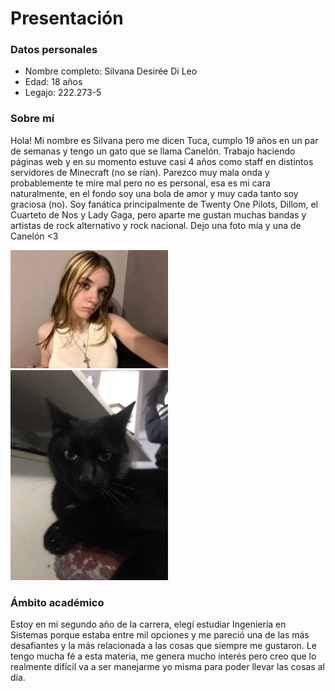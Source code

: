 # Presentación
### Datos personales
- Nombre completo: Silvana Desirée Di Leo
- Edad: 18 años
- Legajo: 222.273-5

### Sobre mí
Hola! Mi nombre es Silvana pero me dicen Tuca, cumplo 19 años en un par de semanas y tengo un gato que se llama Canelón. Trabajo haciendo páginas web y en su momento estuve casi 4 años como staff en distintos servidores de Minecraft (no se rían). Parezco muy mala onda y probablemente te mire mal pero no es personal, esa es mi cara naturalmente, en el fondo soy una bola de amor y muy cada tanto soy graciosa (no). Soy fanática principalmente de Twenty One Pilots, Dillom, el Cuarteto de Nos y Lady Gaga, pero aparte me gustan muchas bandas y artistas de rock alternativo y rock nacional. Dejo una foto mía y una de Canelón <3

<img src="yo.jpg" alt="imagen mia" width="50%"> 
<img src="canelonsin.jpg" alt="imagen de canelon" width="50%">

### Ámbito académico
Estoy en mi segundo año de la carrera, elegí estudiar Ingeniería en Sistemas porque estaba entre mil opciones y me pareció una de las más desafiantes y la más relacionada a las cosas que siempre me gustaron. Le tengo mucha fé a esta materia, me genera mucho interés pero creo que lo realmente difícil va a ser manejarme yo misma para poder llevar las cosas al día.
